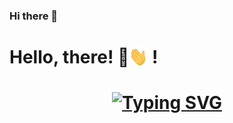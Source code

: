 ### Hi there 👋

<!--
**Gideon-Yebei/Gideon-Yebei** is a ✨ _special_ ✨ repository because its `README.md` (this file) appears on your GitHub profile.

Here are some ideas to get you started:

- 🔭 I’m currently working on ...
- 🌱 I’m currently learning ...
- 👯 I’m looking to collaborate on ...
- 🤔 I’m looking for help with ...
- 💬 Ask me about ...
- 📫 How to reach me: ...
- 😄 Pronouns: ...
- ⚡ Fun fact: ...
-->
<!---header --->
<h1 align="left">Hello, there! 👋<img src="https://raw.githubusercontent.com/ABSphreak/ABSphreak/master/gifs/Hi.gif" width="30px" height="32px" style="margin-bottom: -5px;"/> !</h1>

 <p align="center">

 </p>
<!--header--->
<!--Typing  svg-->
<h1 align="center">
<a href="https://git.io/typing-svg"><img src="https://readme-typing-svg.herokuapp.com?font=Fira+Code&pause=1000&width=435&lines=I'M+GIDEON+YEBEI!...;A+COMPUTER+SCIENTIST+...;A+JAVA+DEVELOPER+...;A+AI++&+ML+EXPLORER+...;WEB+DEVELOPER...;A+LINUX+GEEK+...;A+TERMINAL+WIZARD+...;WELCOME!!✨+EXPLORER+TO+MY+WOLD+!🖤&center=true&size=20" alt="Typing SVG" /></a>
</h1>
<!--Typing svg-->
